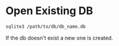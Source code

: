 # Open Existing DB

``` sh
sqlite3 /path/to/db/db_name.db
```

If the db doesn't exist a new one is created.
